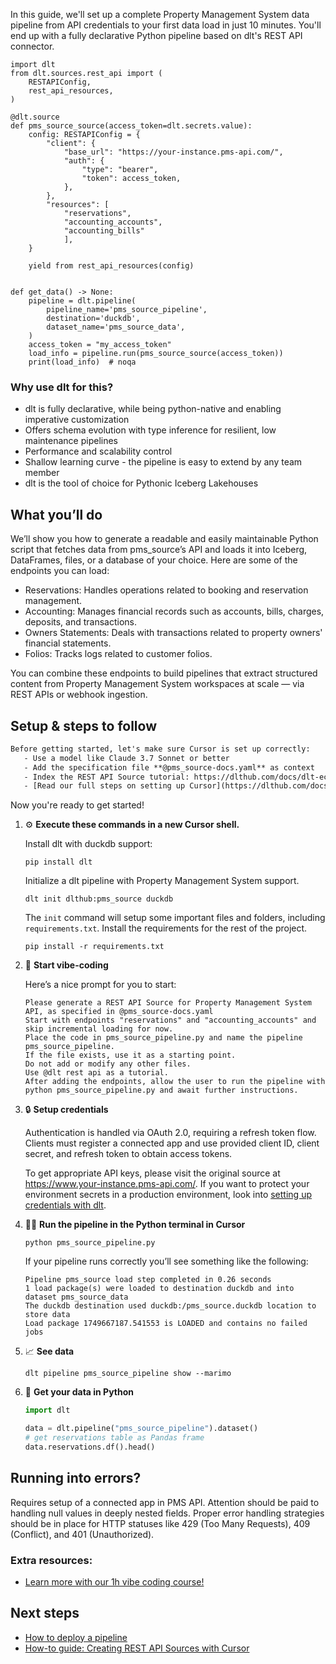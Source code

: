 In this guide, we'll set up a complete Property Management System data pipeline from API credentials to your first data load in just 10 minutes. You'll end up with a fully declarative Python pipeline based on dlt's REST API connector.

```python-outcome
import dlt
from dlt.sources.rest_api import (
    RESTAPIConfig,
    rest_api_resources,
)

@dlt.source
def pms_source_source(access_token=dlt.secrets.value):
    config: RESTAPIConfig = {
        "client": {
            "base_url": "https://your-instance.pms-api.com/",
            "auth": {
                "type": "bearer",
                "token": access_token,
            },
        },
        "resources": [
            "reservations",
            "accounting_accounts",
            "accounting_bills"
            ],
    }

    yield from rest_api_resources(config)


def get_data() -> None:
    pipeline = dlt.pipeline(
        pipeline_name='pms_source_pipeline',
        destination='duckdb',
        dataset_name='pms_source_data', 
    )
    access_token = "my_access_token"
    load_info = pipeline.run(pms_source_source(access_token))
    print(load_info)  # noqa
```

### Why use dlt for this?

- dlt is fully declarative, while being python-native and enabling imperative customization
- Offers schema evolution with type inference for resilient, low maintenance pipelines
- Performance and scalability control
- Shallow learning curve - the pipeline is easy to extend by any team member
- dlt is the tool of choice for Pythonic Iceberg Lakehouses

## What you’ll do

We’ll show you how to generate a readable and easily maintainable Python script that fetches data from pms_source’s API and loads it into Iceberg, DataFrames, files, or a database of your choice. Here are some of the endpoints you can load:

- Reservations: Handles operations related to booking and reservation management.
- Accounting: Manages financial records such as accounts, bills, charges, deposits, and transactions.
- Owners Statements: Deals with transactions related to property owners' financial statements.
- Folios: Tracks logs related to customer folios.

You can combine these endpoints to build pipelines that extract structured content from Property Management System workspaces at scale — via REST APIs or webhook ingestion.

## Setup & steps to follow

```default
Before getting started, let's make sure Cursor is set up correctly:
   - Use a model like Claude 3.7 Sonnet or better
   - Add the specification file **@pms_source-docs.yaml** as context
   - Index the REST API Source tutorial: https://dlthub.com/docs/dlt-ecosystem/verified-sources/rest_api/ and add it to context as **@dlt rest api**
   - [Read our full steps on setting up Cursor](https://dlthub.com/docs/dlt-ecosystem/llm-tooling/cursor-restapi#23-configuring-cursor-with-documentation)
```

Now you're ready to get started! 

1. ⚙️ **Execute these commands in a new Cursor shell.**
    
    Install dlt with duckdb support:
    ```shell
    pip install dlt
    ```

    Initialize a dlt pipeline with Property Management System support.
    ```shell
    dlt init dlthub:pms_source duckdb
    ```

    The `init` command will setup some important files and folders, including `requirements.txt`. Install the requirements for the rest of the project.
    ```shell
    pip install -r requirements.txt
    ```
    
2. 🤠 **Start vibe-coding**
    
    Here’s a nice prompt for you to start: 
    
    ```prompt
    Please generate a REST API Source for Property Management System API, as specified in @pms_source-docs.yaml 
    Start with endpoints "reservations" and "accounting_accounts" and skip incremental loading for now. 
    Place the code in pms_source_pipeline.py and name the pipeline pms_source_pipeline. 
    If the file exists, use it as a starting point. 
    Do not add or modify any other files. 
    Use @dlt rest api as a tutorial. 
    After adding the endpoints, allow the user to run the pipeline with python pms_source_pipeline.py and await further instructions.
    ```

    
3. 🔒 **Setup credentials** 
    
    Authentication is handled via OAuth 2.0, requiring a refresh token flow. Clients must register a connected app and use provided client ID, client secret, and refresh token to obtain access tokens.
    
    To get appropriate API keys, please visit the original source at https://www.your-instance.pms-api.com/.
    If you want to protect your environment secrets in a production environment, look into [setting up credentials with dlt](https://dlthub.com/docs/walkthroughs/add_credentials).
    
4. 🏃‍♀️ **Run the pipeline in the Python terminal in Cursor**
    
    ```shell
    python pms_source_pipeline.py
    ```
    
    If your pipeline runs correctly you’ll see something like the following:
    
    ```shell
    Pipeline pms_source load step completed in 0.26 seconds
    1 load package(s) were loaded to destination duckdb and into dataset pms_source_data
    The duckdb destination used duckdb:/pms_source.duckdb location to store data
    Load package 1749667187.541553 is LOADED and contains no failed jobs
    ```
    
5. 📈 **See data**
    
    ```shell
    dlt pipeline pms_source_pipeline show --marimo
    ```
    
6. 🐍 **Get your data in Python**
    
    ```python
    import dlt

   data = dlt.pipeline("pms_source_pipeline").dataset()
   # get reservations table as Pandas frame
   data.reservations.df().head()
    ```

## Running into errors?

Requires setup of a connected app in PMS API. Attention should be paid to handling null values in deeply nested fields. Proper error handling strategies should be in place for HTTP statuses like 429 (Too Many Requests), 409 (Conflict), and 401 (Unauthorized).

### Extra resources:

- [Learn more with our 1h vibe coding course!](https://www.youtube.com/watch?v=GGid70rnJuM)

## Next steps

- [How to deploy a pipeline](https://dlthub.com/docs/walkthroughs/deploy-a-pipeline)
- [How-to guide: Creating REST API Sources with Cursor](https://dlthub.com/docs/dlt-ecosystem/llm-tooling/cursor-restapi)